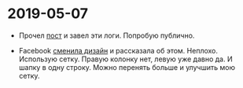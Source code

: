 # 2019-05-07

- Прочел [пост](https://dev.to/codeidoscope/tracking-your-progress-to-improve-your-confidence-12lh) и завел эти логи. Попробую публично.

- Facebook [сменила дизайн](https://developers.facebook.com/videos/2019/building-the-new-facebookcom-with-react-graphql-and-relay) и рассказала об этом. Неплохо. Использую сетку. Правую колонку нет, левую уже давно да. И шапку в одну строку. Можно перенять больше и улучшить мою сетку.
